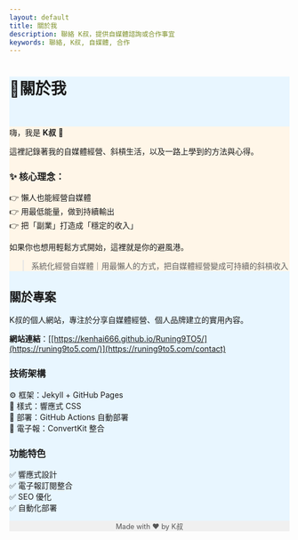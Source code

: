 ```yaml
---
layout: default
title: 關於我
description: 聯絡 K叔，提供自媒體諮詢或合作事宜
keywords: 聯絡, K叔, 自媒體, 合作
---
```


<div class="card-section" style="background:#e8f6ff;">
  <h1>👋關於我</h1>  <br>
<div class="card-section" style="background:#fff6e8;">
  
  <p>嗨，我是 <b>K叔</b> 👋</p>
  <p>這裡記錄著我的自媒體經營、斜槓生活，以及一路上學到的方法與心得。</p>

  <h3>✨ 核心理念：</h3>
  <ul style="list-style:none; padding:0;">
    <li>👉 懶人也能經營自媒體</li>
    <li>👉 用最低能量，做到持續輸出</li>
    <li>👉 把「副業」打造成「穩定的收入」</li>
  </ul>

  <p>如果你也想用輕鬆方式開始，這裡就是你的避風港。</p>
  <blockquote>系統化經營自媒體｜用最懶人的方式，把自媒體經營變成可持續的斜槓收入</blockquote>
</div>

<div class="card-section" style="background:#e8f6ff;">
  <h2>關於專案</h2>
  <p>K叔的個人網站，專注於分享自媒體經營、個人品牌建立的實用內容。</p>

  <p><b>網站連結</b>：<a href="[[https://kenhai666.github.io/Runing9TO5/](https://runing9to5.com/)](https://runing9to5.com/contact)" target="_blank">[[https://kenhai666.github.io/Runing9TO5/](https://runing9to5.com/)](https://runing9to5.com/contact)</a></p>

  <h3>技術架構</h3>
  <ul style="list-style:none; padding:0;">
    <li>⚙️ 框架：Jekyll + GitHub Pages</li>
    <li>🎨 樣式：響應式 CSS</li>
    <li>🚀 部署：GitHub Actions 自動部署</li>
    <li>📩 電子報：ConvertKit 整合</li>
  </ul>

  <h3>功能特色</h3>
  <ul style="list-style:none; padding:0;">
    <li>✅ 響應式設計</li>
    <li>✅ 電子報訂閱整合</li>
    <li>✅ SEO 優化</li>
    <li>✅ 自動化部署</li>
  </ul>
</div>
<div class="card-section" style="text-align:center; font-size:0.9em; color:#555; background:#f0f0f0;">
  <p>Made with ❤️ by K叔</p>
</div>
